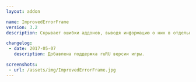 ```yaml
---
layout: addon

name: ImprovedErrorFrame
version: 3.2
description: Скрывает ошибки аддонов, выводя информацию о них в отдельном окне.

changelog:
 - date: 2017-05-07
   description: Добавлена поддержка ruRU версии игры.

screenshots:
 - url: /assets/img/ImprovedErrorFrame.jpg
---
```

